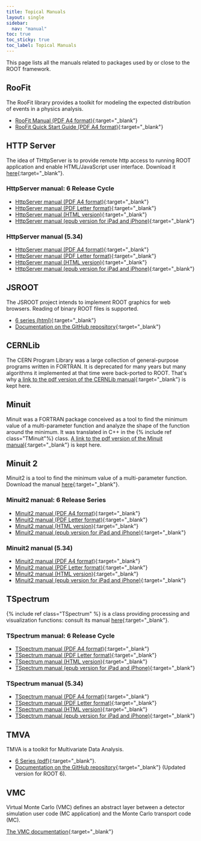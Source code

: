 ```yaml
---
title: Topical Manuals
layout: single
sidebar:
  nav: "manual"
toc: true
toc_sticky: true
toc_label: Topical Manuals
---
```


This page lists all the manuals related to packages used by or close to the ROOT framework.

## RooFit

The RooFit library provides a toolkit for modeling the expected distribution of events in
a physics analysis.

  - [RooFit Manual (PDF A4 format)](https://root.cern.ch/download/doc/RooFit_Users_Manual_2.91-33.pdf){:target="_blank"}
  - [RooFit Quick Start Guide (PDF A4 format)](https://root.cern.ch/download/doc/roofit_quickstart_3.00.pdf){:target="_blank"}

## HTTP Server

The idea of THttpServer is to provide remote http access to running ROOT application and
enable HTML/JavaScript user interface. Download it
[here](https://root.cern.ch/root/htmldoc/guides/HttpServer/HttpServer.html){:target="_blank"}.


### HttpServer manual: 6 Release Cycle

  - [HttpServer manual (PDF A4 format)](https://root.cern.ch/root/htmldoc/guides/HttpServer/HttpServer.pdf){:target="_blank"}
  - [HttpServer manual (PDF Letter format)](https://root.cern.ch/root/htmldoc/guides/HttpServer/HttpServerLetter.pdf){:target="_blank"}
  - [HttpServer manual (HTML version)](https://root.cern.ch/root/htmldoc/guides/HttpServer/HttpServer.html){:target="_blank"}
  - [HttpServer manual (epub version for iPad and iPhone)](https://root.cern.ch/root/htmldoc/guides/HttpServer/HttpServer.epub){:target="_blank"}

### HttpServer manual (5.34)

  - [HttpServer manual (PDF A4 format)](https://root.cern.ch/root/html534/guides/HttpServer/HttpServer.pdf){:target="_blank"}
  - [HttpServer manual (PDF Letter format)](https://root.cern.ch/root/html534/guides/HttpServer/HttpServerLetter.pdf){:target="_blank"}
  - [HttpServer manual (HTML version)](https://root.cern.ch/root/html534/guides/HttpServer/HttpServer.html){:target="_blank"}
  - [HttpServer manual (epub version for iPad and iPhone)](https://root.cern.ch/root/html534/guides/HttpServer/HttpServer.epub){:target="_blank"}


## JSROOT

The JSROOT project intends to implement ROOT graphics for web browsers. Reading of binary
ROOT files is supported.

  - [6 series (html)](https://root.cern.ch/root/htmldoc/guides/HttpServer/HttpServer.html){:target="_blank"}
  - [Documentation on the GitHub repository](https://github.com/root-project/jsroot/blob/master/docs/JSROOT.md){:target="_blank"}

## CERNLib

The CERN Program Library was a large collection of general-purpose programs written in
FORTRAN. It is deprecated for many years but many algorithms it implemented at that time
were back-ported to ROOT. That's why
[a link to the pdf version of the CERNLib manual](https://root.cern.ch/sites/d35c7d8c.web.cern.ch/files/cernlib.pdf){:target="_blank"}
is kept here.

## Minuit

Minuit was a FORTRAN package conceived as a tool to find the minimum value of a multi-parameter
function and analyze the shape of the function around the minimum. It was translated in
C++ in the {% include ref class="TMinuit"%} class.
[A link to the pdf version of the Minuit manual](https://root.cern.ch/sites/d35c7d8c.web.cern.ch/files/minuit.pdf){:target="_blank"}
is kept here.

## Minuit 2

Minuit2 is a tool to find the minimum value of a multi-parameter function. Download the
manual [here](https://root.cern.ch/root/htmldoc/guides/minuit2/Minuit2.html){:target="_blank"}.

### Minuit2 manual: 6 Release Series

  - [Minuit2 manual (PDF A4 format)](https://root.cern.ch/root/htmldoc/guides/minuit2/Minuit2.pdf){:target="_blank"}
  - [Minuit2 manual (PDF Letter format)](https://root.cern.ch/root/htmldoc/guides/minuit2/Minuit2Letter.pdf){:target="_blank"}
  - [Minuit2 manual (HTML version)](https://root.cern.ch/root/htmldoc/guides/minuit2/Minuit2.html){:target="_blank"}
  - [Minuit2 manual (epub version for iPad and iPhone)](https://root.cern.ch/root/htmldoc/guides/minuit2/Minuit2.epub){:target="_blank"}

### Minuit2 manual (5.34)

  - [Minuit2 manual (PDF A4 format)](https://root.cern.ch/root/html534/guides/minuit2/Minuit2.pdf){:target="_blank"}
  - [Minuit2 manual (PDF Letter format)](https://root.cern.ch/root/html534/guides/minuit2/Minuit2Letter.pdf){:target="_blank"}
  - [Minuit2 manual (HTML version)](https://root.cern.ch/root/html534/guides/minuit2/Minuit2.html){:target="_blank"}
  - [Minuit2 manual (epub version for iPad and iPhone)](https://root.cern.ch/root/html534/guides/minuit2/Minuit2.epub){:target="_blank"}

## TSpectrum

{% include ref class="TSpectrum" %} is a class providing processing and visualization functions:
consult its manual [here](https://root.cern.ch/root/htmldoc/guides/spectrum/Spectrum.html){:target="_blank"}.

### TSpectrum manual: 6 Release Cycle

  - [TSpectrum manual (PDF A4 format)](https://root.cern.ch/root/htmldoc/guides/spectrum/Spectrum.pdf){:target="_blank"}
  - [TSpectrum manual (PDF Letter format)](https://root.cern.ch/root/htmldoc/guides/spectrum/SpectrumLetter.pdf){:target="_blank"}
  - [TSpectrum manual (HTML version)](https://root.cern.ch/root/htmldoc/guides/spectrum/Spectrum.html){:target="_blank"}
  - [TSpectrum manual (epub version for iPad and iPhone)](https://root.cern.ch/root/htmldoc/guides/spectrum/Spectrum.epub){:target="_blank"}

### TSpectrum manual (5.34)

  - [TSpectrum manual (PDF A4 format)](https://root.cern.ch/root/html534/guides/spectrum/Spectrum.pdf){:target="_blank"}
  - [TSpectrum manual (PDF Letter format)](https://root.cern.ch/root/html534/guides/spectrum/SpectrumLetter.pdf){:target="_blank"}
  - [TSpectrum manual (HTML version)](https://root.cern.ch/root/html534/guides/spectrum/Spectrum.html){:target="_blank"}
  - [TSpectrum manual (epub version for iPad and iPhone)](https://root.cern.ch/root/html534/guides/spectrum/Spectrum.epub){:target="_blank"}


## TMVA

TMVA is a toolkit for Multivariate Data Analysis.

  - [6 Series (pdf)](https://root.cern.ch/download/doc/tmva/TMVAUsersGuide.pdf){:target="_blank"}.
  - [Documentation on the GitHub repository](https://github.com/root-project/root/blob/master/documentation/tmva/UsersGuide/TMVAUsersGuide.pdf){:target="_blank"} (Updated version for ROOT 6).

## VMC

Virtual Monte Carlo (VMC) defines an abstract layer between a detector simulation user code
(MC application) and the Monte Carlo transport code (MC).

[The VMC documentation](https://vmc-project.github.io){:target="_blank"}
